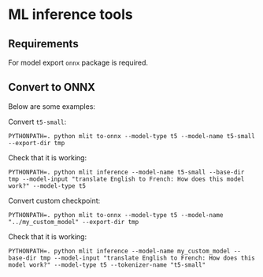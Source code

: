 # ML inference tools

## Requirements

For model export `onnx` package is required.

## Convert to ONNX

Below are some examples:

Convert `t5-small`:

```
PYTHONPATH=. python mlit to-onnx --model-type t5 --model-name t5-small --export-dir tmp
```

Check that it is working:

```
PYTHONPATH=. python mlit inference --model-name t5-small --base-dir tmp --model-input "translate English to French: How does this model work?" --model-type t5
```

Convert custom checkpoint:

```
PYTHONPATH=. python mlit to-onnx --model-type t5 --model-name "../my_custom_model" --export-dir tmp
```

Check that it is working:

```
PYTHONPATH=. python mlit inference --model-name my_custom_model --base-dir tmp --model-input "translate English to French: How does this model work?" --model-type t5 --tokenizer-name "t5-small"
```
